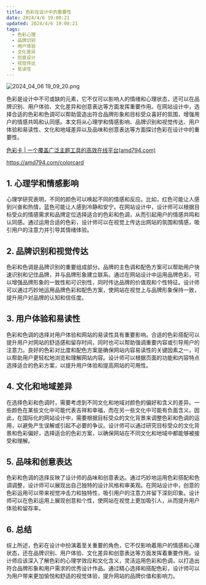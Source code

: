 ```yaml
---
title: 色彩在设计中的重要性
date: 2024/4/6 19:08:21
updated: 2024/4/6 19:08:21
tags:
  - 色彩心理
  - 品牌识别
  - 用户体验
  - 文化差异
  - 创意设计
  - 视觉传达
  - 易读性
---
```



<img src="https://static.amd794.com/blog/images/2024_04_06 19_09_20.png@blog" title="2024_04_06 19_09_20.png" alt="2024_04_06 19_09_20.png"/>

色彩是设计中不可或缺的元素，它不仅可以影响人的情绪和心理状态，还可以在品牌识别、用户体验、文化差异和创意表达等方面发挥重要作用。在网站设计中，选择合适的色彩和色调可以帮助营造出符合品牌形象和目标受众喜好的氛围，增强用户的情感共鸣和认同感。本文将从心理学和情感影响、品牌识别和视觉传达、用户体验和易读性、文化和地域差异以及品味和创意表达等方面探讨色彩在设计中的重要性。

[色彩卡 | 一个覆盖广泛主题工具的高效在线平台(amd794.com)](https://amd794.com/colorcard)

https://amd794.com/colorcard

## 1. 心理学和情感影响

心理学研究表明，不同的颜色可以唤起不同的情感和反应。比如，红色可能让人感到兴奋和热情，蓝色可能让人感到冷静和安宁。在网站设计中，设计师可以根据目标受众的情感需求和品牌定位选择适合的色彩和色调，从而引起用户的情感共鸣和认同感。通过运用合适的色彩，设计师可以在视觉上传达出网站的氛围和情感，吸引用户的注意力并引导其情绪体验。

## 2. 品牌识别和视觉传达

色彩和色调是品牌识别的重要组成部分。品牌的主色调和配色方案可以帮助用户快速识别和记住品牌，并与品牌形象建立联系。通过在网站设计中运用品牌色彩，可以增强品牌形象的一致性和可识别性，同时传达品牌的价值观和个性特征。设计师可以通过巧妙地运用品牌色彩和配色方案，使网站在视觉上与品牌形象保持一致，提升用户对品牌的认知和信任度。

## 3. 用户体验和易读性

色彩和色调的选择对用户体验和网站的易读性具有重要影响。合适的色彩搭配可以提升用户对网站的舒适感和留存时间，同时也可以帮助强调重要内容或引导用户的注意力。良好的色彩对比度和配色方案是确保网站内容易读性的关键因素之一，可以帮助用户更轻松地浏览和理解网站内容。设计师可以根据页面的功能和内容特点选择适合的色彩方案，以提升用户体验和提高网站的可用性。

## 4. 文化和地域差异

在选择色彩和色调时，需要考虑到不同文化和地域对颜色的偏好和含义的差异。一些颜色在某些文化中可能代表吉祥和幸福，而在另一些文化中可能有负面含义。因此，在国际化的网站设计中，需要根据目标受众的文化背景来调整色彩和色调的运用，以避免产生误解或引起不必要的争议。设计师可以通过研究目标受众的文化背景和色彩偏好，选择适合的色彩方案，以确保网站在不同文化和地域中都能够被接受和理解。

## 5. 品味和创意表达

色彩和色调的选择反映了设计师的品味和创意表达。通过巧妙地运用色彩搭配和色调调整，设计师可以展现出自己独特的设计风格和审美观。在网站设计中，创意的色彩运用可以带来视觉冲击力和独特性，吸引用户的注意力并留下深刻印象。设计师可以在色彩运用上展现创意和个性，使网站在视觉上更加吸引人，从而提升用户体验和留存率。

## 6. 总结

综上所述，色彩在设计中扮演着至关重要的角色，它不仅影响着用户的情感和心理状态，还在品牌识别、用户体验、文化差异和创意表达等方面发挥着重要作用。设计师应该深入了解色彩的心理学效应和文化含义，灵活运用色彩和色调，以打造出符合品牌形象和用户需求的优秀设计作品。通过精心选择和搭配色彩，设计师可以为用户带来更加愉悦和舒适的视觉体验，提升网站的品牌价值和影响力。